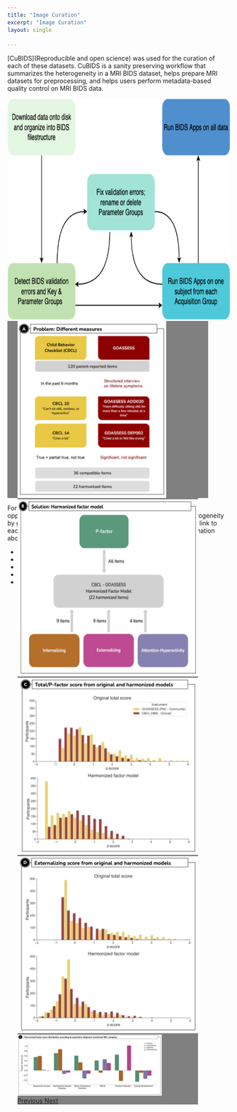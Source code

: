 ```yaml
---
title: "Image Curation"
excerpt: "Image Curation"
layout: single

---
```


[CuBIDS](Reproducible and open science) was used for the curation of each of these datasets.
CuBIDS is a sanity preserving workflow that summarizes the heterogeneity in a MRI BIDS dataset, helps prepare MRI datasets for preprocessing, and helps users perform metadata-based quality control on MRI BIDS data.

<div style="text-align: center;">
    <img src="/assets/images/misc/cubids_workflow.png" width="auto" height="500" />
</div>

<div id="carouselBox" style="background-color: gray; width: 90%; height: 400px; position: relative; display: flex; align-items: center;">
    <div id="carouselDataHarmonization" class="carousel slide carousel-fade" data-interval="5000" data-ride="carousel" style="width: 90%; margin: auto; background-color: gray;">
        <div class="carousel-inner">
            <div class="carousel-item active">
                <img class="d-block mx-auto" style="height: 400px;" src="/assets/images/datasets/Figure_Harmonization_v1_a.png" alt="First slide">
            </div>
            <div class="carousel-item">
                <img class="d-block mx-auto" style="height: 400px;" src="/assets/images/datasets/Figure_Harmonization_v1_b.png" alt="First slide">
            </div>
            <div class="carousel-item">
                <img class="d-block mx-auto" style="height: 400px;" src="/assets/images/datasets/Figure_Harmonization_v1_c.png" alt="Third slide">
            </div>
            <div class="carousel-item">
                <img class="d-block mx-auto" style="height: 400px;" src="/assets/images/datasets/Figure_Harmonization_v1_d.png" alt="Fourth slide">
            </div>
            <div class="carousel-item">
                <img class="d-block mx-auto" style="width: 80%;" src="/assets/images/datasets/Figure_Harmonization_v1_e.png" alt="Fifth slide">
            </div>
            <a class="carousel-control-prev" href="#carouselDataHarmonization" role="button" data-slide="prev" style="width: 10%;">
                <span class="carousel-control-prev-icon" aria-hidden="true"></span>
                <span class="sr-only">Previous</span>
            </a>
            <a class="carousel-control-next" href="#carouselDataHarmonization" role="button" data-slide="next" style="width: 10%;">
                <span class="carousel-control-next-icon" aria-hidden="true"></span>
                <span class="sr-only">Next</span>
            </a>
        </div>
    </div>
</div>

For each dataset, a CuBIDS summary is created that provides an opportunity to evaluate your data and decide how to handle heterogeneity by grouping the scans on the basis of metadata.
You can find the link to each of the CuBIDS summaries for each study below.
More information about how to interpret CuBIDS summaries can be found [here](https://cubids.readthedocs.io/en/latest/).

- [HBN](https://github.com/ReproBrainChart/HBN_BIDS/blob/main/study-HBN_desc-CuBIDS_summary.tsv)
- [NKI](https://github.com/ReproBrainChart/NKI_BIDS/blob/main/study-NKI_desc-CuBIDS_summary.tsv)
- [PNC](https://github.com/ReproBrainChart/PNC_BIDS/blob/main/study-PNC_desc-CuBIDS_summary.tsv)
- [CCNP](https://github.com/ReproBrainChart/CCNP_BIDS/blob/main/study-CCNP_desc-CuBIDS_summary.tsv)
- [BHRC](https://github.com/ReproBrainChart/BHRC_BIDS/blob/main/study-BHRC_desc-CuBIDS_summary.tsv)
